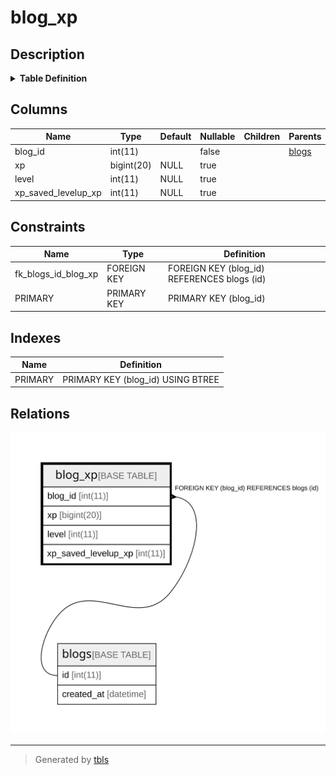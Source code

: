 # blog_xp

## Description

<details>
<summary><strong>Table Definition</strong></summary>

```sql
CREATE TABLE `blog_xp` (
  `blog_id` int(11) NOT NULL,
  `xp` bigint(20) DEFAULT NULL,
  `level` int(11) DEFAULT NULL,
  `xp_saved_levelup_xp` int(11) DEFAULT NULL,
  PRIMARY KEY (`blog_id`),
  CONSTRAINT `fk_blogs_id_blog_xp` FOREIGN KEY (`blog_id`) REFERENCES `blogs` (`id`) ON DELETE CASCADE ON UPDATE CASCADE
) ENGINE=InnoDB DEFAULT CHARSET=utf8mb4
```

</details>

## Columns

| Name | Type | Default | Nullable | Children | Parents | Comment |
| ---- | ---- | ------- | -------- | -------- | ------- | ------- |
| blog_id | int(11) |  | false |  | [blogs](blogs.md) |  |
| xp | bigint(20) | NULL | true |  |  |  |
| level | int(11) | NULL | true |  |  |  |
| xp_saved_levelup_xp | int(11) | NULL | true |  |  |  |

## Constraints

| Name | Type | Definition |
| ---- | ---- | ---------- |
| fk_blogs_id_blog_xp | FOREIGN KEY | FOREIGN KEY (blog_id) REFERENCES blogs (id) |
| PRIMARY | PRIMARY KEY | PRIMARY KEY (blog_id) |

## Indexes

| Name | Definition |
| ---- | ---------- |
| PRIMARY | PRIMARY KEY (blog_id) USING BTREE |

## Relations

![er](blog_xp.svg)

---

> Generated by [tbls](https://github.com/k1LoW/tbls)
